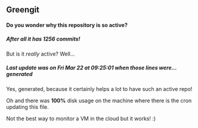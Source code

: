 ## Greengit

#### Do you wonder why this repository is so active?

##### After all it has 1256 commits!

But is it *really* active? Well...

##### Last update was on Fri Mar 22 at 09:25:01 when those lines were... generated

Yes, generated, because it certainly helps a lot to have such an active repo!

Oh and there was **100%** disk usage on the machine
where there is the cron updating this file.

Not the best way to monitor a VM in the cloud but it works! :)
